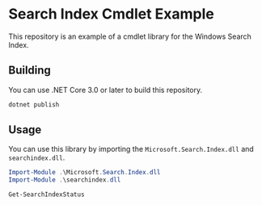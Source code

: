 # Search Index Cmdlet Example

This repository is an example of a cmdlet library for the Windows Search Index. 

## Building

You can use .NET Core 3.0 or later to build this repository. 

```powershell
dotnet publish
```

## Usage

You can use this library by importing the `Microsoft.Search.Index.dll` and `searchindex.dll`.

```powershell
Import-Module .\Microsoft.Search.Index.dll
Import-Module .\searchindex.dll

Get-SearchIndexStatus
```
